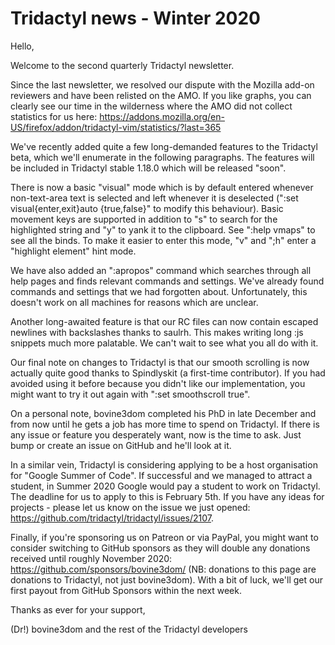# Tridactyl news - Winter 2020

Hello,

Welcome to the second quarterly Tridactyl newsletter.

Since the last newsletter, we resolved our dispute with the Mozilla add-on reviewers and have been relisted on the AMO. If you like graphs, you can clearly see our time in the wilderness where the AMO did not collect statistics for us here: https://addons.mozilla.org/en-US/firefox/addon/tridactyl-vim/statistics/?last=365

We've recently added quite a few long-demanded features to the Tridactyl beta, which we'll enumerate in the following paragraphs. The features will be included in Tridactyl stable 1.18.0 which will be released "soon".

There is now a basic "visual" mode which is by default entered whenever non-text-area text is selected and left whenever it is deselected (":set visual{enter,exit}auto {true,false}" to modify this behaviour). Basic movement keys are supported in addition to "s" to search for the highlighted string and "y" to yank it to the clipboard. See ":help vmaps" to see all the binds. To make it easier to enter this mode, "v" and ";h" enter a "highlight element" hint mode.

We have also added an ":apropos" command which searches through all help pages and finds relevant commands and settings. We've already found commands and settings that we had forgotten about. Unfortunately, this doesn't work on all machines for reasons which are unclear.

Another long-awaited feature is that our RC files can now contain escaped newlines with backslashes thanks to saulrh. This makes writing long :js snippets much more palatable. We can't wait to see what you all do with it.

Our final note on changes to Tridactyl is that our smooth scrolling is now actually quite good thanks to Spindlyskit (a first-time contributor). If you had avoided using it before because you didn't like our implementation, you might want to try it out again with ":set smoothscroll true".

On a personal note, bovine3dom completed his PhD in late December and from now until he gets a job has more time to spend on Tridactyl. If there is any issue or feature you desperately want, now is the time to ask. Just bump or create an issue on GitHub and he'll look at it.

In a similar vein, Tridactyl is considering applying to be a host organisation for "Google Summer of Code". If successful and we managed to attract a student, in Summer 2020 Google would pay a student to work on Tridactyl. The deadline for us to apply to this is February 5th. If you have any ideas for projects - please let us know on the issue we just opened: https://github.com/tridactyl/tridactyl/issues/2107.

Finally, if you're sponsoring us on Patreon or via PayPal, you might want to consider switching to GitHub sponsors as they will double any donations received until roughly November 2020: https://github.com/sponsors/bovine3dom/ (NB: donations to this page are donations to Tridactyl, not just bovine3dom). With a bit of luck, we'll get our first payout from GitHub Sponsors within the next week.

Thanks as ever for your support,

(Dr!) bovine3dom and the rest of the Tridactyl developers
